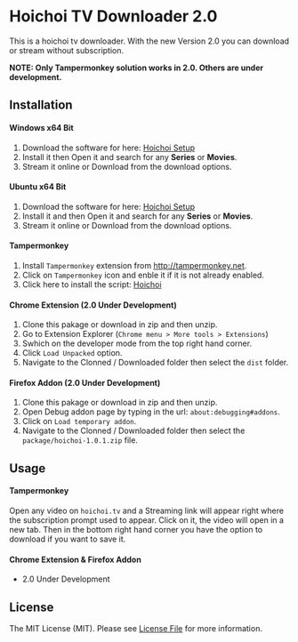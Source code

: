 # Hoichoi TV Downloader 2.0

This is a hoichoi tv downloader. With the new Version 2.0 you can download or stream without subscription.

**NOTE: Only Tampermonkey solution works in 2.0. Others are under development.**

## Installation

#### Windows x64 Bit

1. Download the software for here: [Hoichoi Setup](https://www.filehosting.org/file/details/781671/Hoichoi-1.0.0%20Setup.exe)
2. Install it then Open it and search for any **Series** or **Movies**.
3. Stream it online or Download from the download options.

#### Ubuntu x64 Bit

1. Download the software for here: [Hoichoi Setup](https://www.filehosting.org/file/details/781483/hoichoi_1.0.0_amd64.deb)
2. Install it and then Open it and search for any **Series** or **Movies**.
3. Stream it online or Download from the download options.


#### Tampermonkey

1. Install `Tampermonkey` extension from http://tampermonkey.net.
2. Click on `Tampermonkey` icon and enble it if it is not already enabled.
3. Click here to install the script: [Hoichoi](https://github.com/tzsk/hoichoi/raw/master/Hoichoi.user.js)

#### Chrome Extension (2.0 Under Development)

1. Clone this pakage or download in zip and then unzip.
2. Go to Extension Explorer (`Chrome menu > More tools > Extensions`)
3. Swhich on the developer mode from the top right hand corner.
4. Click `Load Unpacked` option.
5. Navigate to the Clonned / Downloaded folder then select the `dist` folder.

#### Firefox Addon (2.0 Under Development)

1. Clone this pakage or download in zip and then unzip.
2. Open Debug addon page by typing in the url: `about:debugging#addons`.
3. Click on `Load temporary addon`.
4. Navigate to the Clonned / Downloaded folder then select the `package/hoichoi-1.0.1.zip` file.

## Usage

#### Tampermonkey

Open any video on `hoichoi.tv` and a Streaming link will appear right where the subscription prompt used to appear. Click on it, the video will open in a new tab. Then in the bottom right hand corner you have the option to download if you want to save it.

#### Chrome Extension & Firefox Addon

- 2.0 Under Development

## License

The MIT License (MIT). Please see [License File](LICENSE) for more information.
